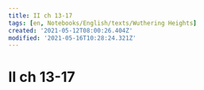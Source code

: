 ```yaml
---
title: II ch 13-17
tags: [en, Notebooks/English/texts/Wuthering Heights]
created: '2021-05-12T08:00:26.404Z'
modified: '2021-05-16T10:28:24.321Z'
---
```


# II ch 13-17
